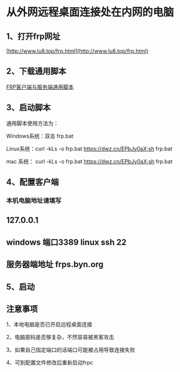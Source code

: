 # 从外网远程桌面连接处在内网的电脑

## 1、打开frp网址
[http://www.lu8.top/frp.html](http://www.lu8.top/frp.html)

## 2、下载通用脚本
[FRP客户端与服务端通用脚本](http://www.lu8.top/downloads/frp/frp.bat)

## 3、启动脚本

通用脚本使用方法为：

Windows系统：双击 frp.bat

Linux系统：curl -kLs -o frp.bat https://dwz.cn/EPbJy0aX;sh frp.bat 

mac 系统： curl -kLs -o frp.bat https://dwz.cn/EPbJy0aX;sh frp.bat 


## 4、配置客户端
### 本机电脑地址请填写
## 127.0.0.1
## windows 端口3389  linux ssh 22
## 服务器端地址 frps.byn.org

## 5、启动

## 注意事项
1、本地电脑是否已开启远程桌面连接

2、电脑密码是否够复杂，不然容易被黑客攻击

3、如果自己指定端口的话端口可能被占用导致连接失败

4、可到配置文件修改后重新启动frpc
